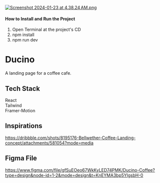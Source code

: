 [![Screenshot 2024-01-23 at 4.38.24 AM.png](..%2F..%2F..%2F..%2F..%2F..%2F..%2Fvar%2Ffolders%2Fsh%2Fx1nnh7_94ps82jrb3k_z3g0r0000gp%2FT%2FTemporaryItems%2FNSIRD_screencaptureui_B4T21N%2FScreenshot%202024-01-23%20at%204.38.24%E2%80%AFAM.png)](https://github.com/Caden0002/LandingPageCoffeeDucino/issues/1)

#### How to Install and Run the Project ####
1. Open Terminal at the project's CD<br />
2. npm install<br />
3. npm run dev<br />

# Ducino
A landing page for a coffee cafe.

## Tech Stack ##
React<br />
Tailwind<br />
Framer-Motion<br />

## Inspirations ##
https://dribbble.com/shots/8195176-Bellwether-Coffee-Landing-concept/attachments/581054?mode=media

## Figma File ##
https://www.figma.com/file/gfSuEOeo67WkKyLED74PMK/Ducino-Coffee?type=design&node-id=1-2&mode=design&t=KnEYMA3bp5YlgsbH-0


